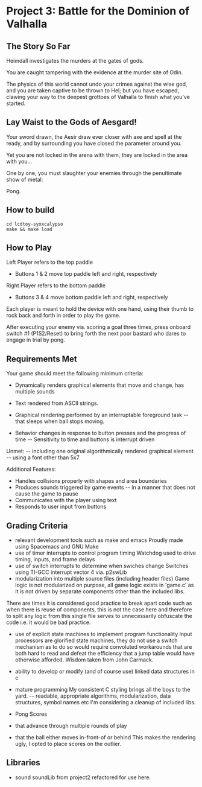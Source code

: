 # Project 3: Battle for the Dominion of Valhalla
## The Story So Far

Heimdall investigates the murders at the gates of gods.

You are caught tampering with the evidence at the murder site of Odin.

The physics of this world cannot undo your crimes against the wise god,
and you are taken captive to be thrown to Hel; but you have escaped,
clawing your way to the deepest grottoes of Valhalla to finish what you've
started.

## Lay Waist to the Gods of Aesgard!

Your sword drawn, the Aesir draw ever closer with axe and spell at the ready,
and by surrounding you have closed the parameter around you.

Yet you are not locked in the arena with them, they are locked in the area with you...

One by one, you must slaughter your enemies through the penultimate show of metal:

Pong.

## How to build

```
cd lcdtoy-syxxcalypso
make && make load
```

## How to Play

Left Player refers to the top paddle
- Buttons 1 & 2 move top paddle left and right, respectively

Right Player refers to the bottom paddle
- Buttons 3 & 4 move bottom paddle left and right, respectively

Each player is meant to hold the device with one hand, using
their thumb to rock back and forth in order to play the game.

After executing your enemy via. scoring a goal three times, press
onboard switch #1 (P1S2/Reset) to bring forth the next poor bastard
who dares to engage in trial by pong.

## Requirements Met
Your game should meet the following minimum criteria:

- Dynamically renders graphical elements that move and change, has multiple sounds

- Text rendered from ASCII strings.
- Graphical rendering performed by an interruptable foreground task
-- that sleeps when ball stops moving.
- Behavior changes in response to button presses and the progress of time
-- Sensitivity to time and buttons is interrupt driven

Unmet:
-- including one original algorithmically rendered graphical element 
-- using a font other than 5x7

Additional Features:

- Handles collisions properly with shapes and area boundaries
- Produces sounds triggered by game events
-- in a manner that does not cause the game to pause
- Communicates with the player using text
- Responds to user input from buttons

## Grading Criteria

- relevant development tools such as make and emacs
Proudly made using Spacemacs and GNU Make
- use of timer interrupts to control program timing
Watchdog used to drive timing, inputs, and frame delays
- use of switch interrupts to determine when swiches change
Switches using TI-GCC interrupt vector 4 via. p2swLib
- modularization into multiple source files (including header files)
Game logic is not modularized on purpose, all game logic exists in 'game.c'
as it is not driven by separate components other than the included libs.

There are times it is considered good practice to break apart code such as
when there is reuse of components, this is not the case here and therefore
to split any logic from this single file serves to unnecessarily obfuscate
the code i.e. it would be bad practice.

- use of explicit state machines to implement program functionality
Input processors are glorified state machines, they do not use a switch
mechanism as to do so would require convoluted workarounds that are both
hard to read and defeat the efficiency that a jump table would have otherwise
afforded. Wisdom taken from John Carmack.
- ability to develop or modify (and of course use) linked data structures in c
- mature programming
My consistent C styling brings all the boys to the yard.
-- readable, appropriate algorithms, modularization, data structures, symbol names etc
I'm considering a cleanup of included libs.


- Pong Scores
 - that advance through multiple rounds of play
 - that the ball either moves in-front-of or behind
 This makes the rendering ugly, I opted to place scores on the outlier.

## Libraries

- sound
soundLib from project2 refactored for use here.
